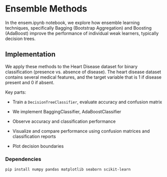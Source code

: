 # Ensemble Methods

In the ensem.ipynb notebook, we explore how ensemble learning techniques, specifically Bagging (Bootstrap Aggregation) and Boosting (AdaBoost) improve the performance of individual weak learners, typically decision trees. 

## Implementation
We apply these methods to the Heart Disease dataset for binary classification (presence vs. absence of disease). The heart disease dataset contains several medical features, and the target variable that is 1 if disease present and 0 if absent.

Key parts:
- Train a `DecisionTreeClassifier`, evaluate accuracy and confusion matrix

- We implement BaggingClassifier, AdaBoostClassifier

- Observe accuracy and classification performance

- Visualize and compare performance using confusion matrices and classification reports

- Plot decision boundaries

### Dependencies
```bash
pip install numpy pandas matplotlib seaborn scikit-learn
